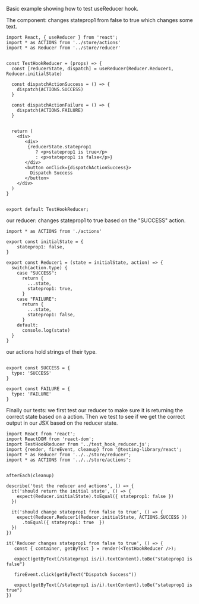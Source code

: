 Basic example showing how to test useReducer hook. 


The component: changes stateprop1 from false to true which changes some text. 

```
import React, { useReducer } from 'react';
import * as ACTIONS from '../store/actions'
import * as Reducer from '../store/reducer'


const TestHookReducer = (props) => {
  const [reducerState, dispatch] = useReducer(Reducer.Reducer1, Reducer.initialState)

  const dispatchActionSuccess = () => {
    dispatch(ACTIONS.SUCCESS)
  }

  const dispatchActionFailure = () => {
    dispatch(ACTIONS.FAILURE)
  }


  return (
    <div>
       <div>
        {reducerState.stateprop1
           ? <p>stateprop1 is true</p>
           : <p>stateprop1 is false</p>}
       </div>
       <button onClick={dispatchActionSuccess}>
         Dispatch Success
       </button>
    </div>
  )
}


export default TestHookReducer;

```


our reducer: changes stateprop1 to true based on the "SUCCESS" action. 

```
import * as ACTIONS from './actions'

export const initialState = {
    stateprop1: false,
}

export const Reducer1 = (state = initialState, action) => {
  switch(action.type) {
    case "SUCCESS":
      return {
        ...state,
        stateprop1: true,
      }
    case "FAILURE":
      return {
        ...state,
        stateprop1: false,
      }
    default:
      console.log(state)
  }
}
```

our actions hold strings of their type. 

```

export const SUCCESS = {
  type: 'SUCCESS'
}

export const FAILURE = {
  type: 'FAILURE'
}

```
Finally our tests: we first test our reducer to make sure it is returning the correct state based on a action. 
Then we test to see if we get the correct output in our JSX based on the reducer state.  

```
import React from 'react';
import ReactDOM from 'react-dom';
import TestHookReducer from '../test_hook_reducer.js';
import {render, fireEvent, cleanup} from '@testing-library/react';
import * as Reducer from '../../store/reducer';
import * as ACTIONS from '../../store/actions';


afterEach(cleanup)

describe('test the reducer and actions', () => {
  it('should return the initial state', () => {
    expect(Reducer.initialState).toEqual({ stateprop1: false })
  })

  it('should change stateprop1 from false to true', () => {
    expect(Reducer.Reducer1(Reducer.initialState, ACTIONS.SUCCESS ))
      .toEqual({ stateprop1: true  })
  })
})

it('Reducer changes stateprop1 from false to true', () => {
   const { container, getByText } = render(<TestHookReducer />);

   expect(getByText(/stateprop1 is/i).textContent).toBe("stateprop1 is false")

   fireEvent.click(getByText("Dispatch Success"))

   expect(getByText(/stateprop1 is/i).textContent).toBe("stateprop1 is true")
})

```
